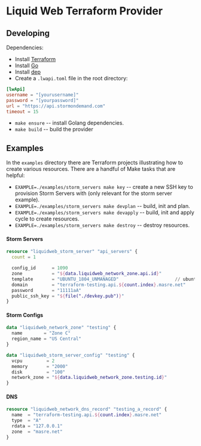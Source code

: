 # Liquid Web Terraform Provider

## Developing

Dependencies:

- Install [Terraform](https://www.terraform.io)
- Install [Go](https://www.golang.org)
- Install [dep](https://golang.github.io/dep)
- Create a `.lwapi.toml` file in the root directory:

```toml
[lwApi]
username = "[yourusername]"
password = "[yourpassword]"
url = "https://api.stormondemand.com"
timeout = 15
```

- `make ensure` -- install Golang dependencies.
- `make build` -- build the provider

## Examples

In the `examples` directory there are Terraform projects illustrating how to create various resources. There are a handful of Make tasks that are helpful:

- `EXAMPLE=./examples/storm_servers make key` -- create a new SSH key to provision Storm Servers with (only relevant for the storm server example).
- `EXAMPLE=./examples/storm_servers make devplan` -- build, init and plan.
- `EXAMPLE=./examples/storm_servers make devapply` -- build, init and apply cycle to create resources.
- `EXAMPLE=./examples/storm_servers make destroy` -- destroy resources.

#### Storm Servers

```terraform
resource "liquidweb_storm_server" "api_servers" {
  count = 1

  config_id      = 1090
  zone           = "${data.liquidweb_network_zone.api.id}"
  template       = "UBUNTU_1804_UNMANAGED"                     // ubuntu 18.04
  domain         = "terraform-testing.api.${count.index}.masre.net"
  password       = "11111aA"
  public_ssh_key = "${file("./devkey.pub")}"
}
```

#### Storm Configs

```terraform
data "liquidweb_network_zone" "testing" {
  name        = "Zone C"
  region_name = "US Central"
}

data "liquidweb_storm_server_config" "testing" {
  vcpu         = 2
  memory       = "2000"
  disk         = "100"
  network_zone = "${data.liquidweb_network_zone.testing.id}"
}
```

#### DNS

```terraform
resource "liquidweb_network_dns_record" "testing_a_record" {
  name  = "terraform-testing.api.${count.index}.masre.net"
  type  = "A"
  rdata = "127.0.0.1"
  zone  = "masre.net"
}
```
